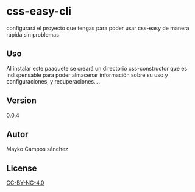 # css-easy-cli

configurará el proyecto que tengas para poder usar css-easy de manera rápida sin problemas

## Uso

Al instalar este paaquete se creará un directorio css-constructor que es indispensable para poder almacenar información
sobre su uso y configuraciones, y recuperaciones....


## Version
0.0.4
## Autor
Mayko Campos sánchez

## License

[CC-BY-NC-4.0](https://creativecommons.org/licenses/by-nc/4.0/)